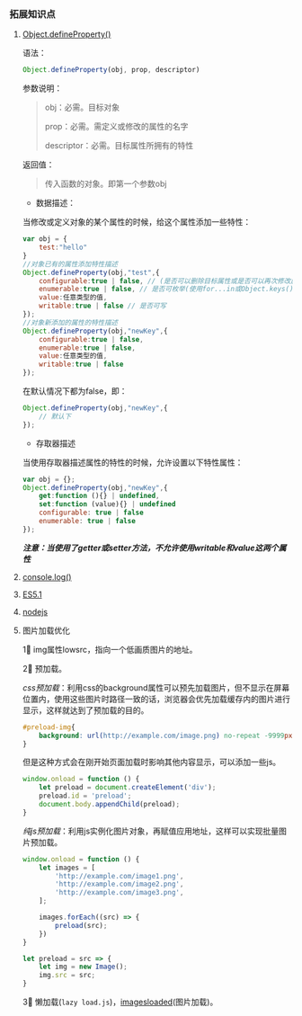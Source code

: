 ### 拓展知识点

1. [Object.defineProperty()](https://developer.mozilla.org/zh-CN/docs/Web/JavaScript/Reference/Global_Objects/Object/defineProperty)

   语法：

   ```javascript
   Object.defineProperty(obj, prop, descriptor)
   ```

   参数说明：

   > obj：必需。目标对象 
   >
   > prop：必需。需定义或修改的属性的名字
   >
   > descriptor：必需。目标属性所拥有的特性

   返回值：

   > 传入函数的对象。即第一个参数obj

   + 数据描述：

   当修改或定义对象的某个属性的时候，给这个属性添加一些特性：

   ```javascript
   var obj = {
       test:"hello"
   }
   //对象已有的属性添加特性描述
   Object.defineProperty(obj,"test",{
       configurable:true | false, // (是否可以删除目标属性或是否可以再次修改属性的特性（writable, configurable, enumerable）)
       enumerable:true | false, // 是否可枚举(使用for...in或Object.keys())
       value:任意类型的值,
       writable:true | false // 是否可写
   });
   //对象新添加的属性的特性描述
   Object.defineProperty(obj,"newKey",{
       configurable:true | false,
       enumerable:true | false,
       value:任意类型的值,
       writable:true | false
   });
   ```

   在默认情况下都为false，即：

   ```javascript
   Object.defineProperty(obj,"newKey",{
       // 默认下
   });
   ```

   + 存取器描述

   当使用存取器描述属性的特性的时候，允许设置以下特性属性：

   ```javascript
   var obj = {};
   Object.defineProperty(obj,"newKey",{
       get:function (){} | undefined,
       set:function (value){} | undefined
       configurable: true | false
       enumerable: true | false
   });
   ```

   ***注意：当使用了getter或setter方法，不允许使用writable和value这两个属性***

2. [console.log()](https://segmentfault.com/a/1190000000481884)

3. [ES5.1](http://lzw.me/pages/ecmascript/)

4. [nodejs](http://nodejs.cn/)

5. 图片加载优化

   1⃣ img属性lowsrc，指向一个低画质图片的地址。

   2⃣ 预加载。

   ​	*css预加载*：利用css的background属性可以预先加载图片，但不显示在屏幕位置内，使用这些图片时路径一致的话，浏览器会优先加载缓存内的图片进行显示，这样就达到了预加载的目的。

   ```css
   #preload-img{
       background: url(http://example.com/image.png) no-repeat -9999px -9999px;
   }
   ```

   ​	但是这种方式会在刚开始页面加载时影响其他内容显示，可以添加一些js。

   ```javascript
   window.onload = function () {
       let preload = document.createElement('div');
       preload.id = 'preload';
       document.body.appendChild(preload);
   }
   ```

   ​	*纯js预加载*：利用js实例化图片对象，再赋值应用地址，这样可以实现批量图片预加载。

   ```Javascript
   window.onload = function () {
       let images = [
           'http://example.com/image1.png',
           'http://example.com/image2.png',
           'http://example.com/image3.png',
       ];

       images.forEach((src) => {
           preload(src);
       })
   }

   let preload = src => {
       let img = new Image();
       img.src = src;
   }
   ```

   3⃣ 懒加载(`lazy load.js`)，[imagesloaded](https://imagesloaded.desandro.com/)(图片加载)。

